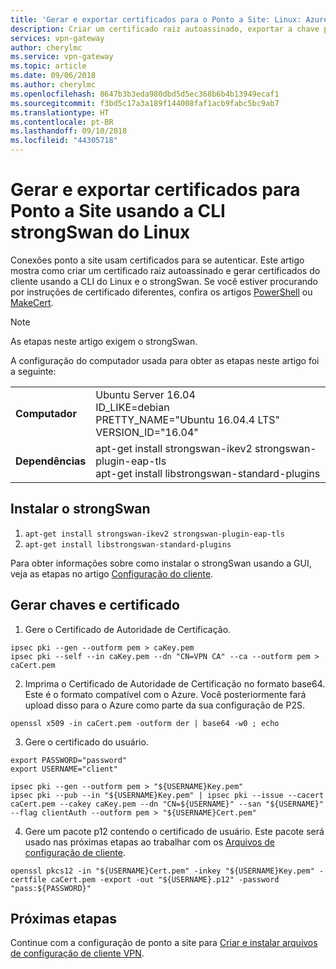```yaml
---
title: 'Gerar e exportar certificados para o Ponto a Site: Linux: Azure | Microsoft Docs'
description: Criar um certificado raiz autoassinado, exportar a chave pública e gerar certificados do cliente usando a CLI do Linux (strongSwan).
services: vpn-gateway
author: cherylmc
ms.service: vpn-gateway
ms.topic: article
ms.date: 09/06/2018
ms.author: cherylmc
ms.openlocfilehash: 8647b3b3eda980dbd5d5ec368b6b4b13949ecaf1
ms.sourcegitcommit: f3bd5c17a3a189f144008faf1acb9fabc5bc9ab7
ms.translationtype: HT
ms.contentlocale: pt-BR
ms.lasthandoff: 09/10/2018
ms.locfileid: "44305718"
---
```

# <a name="generate-and-export-certificates-for-point-to-site-using-linux-strongswan-cli"></a>Gerar e exportar certificados para Ponto a Site usando a CLI strongSwan do Linux

Conexões ponto a site usam certificados para se autenticar. Este artigo mostra como criar um certificado raiz autoassinado e gerar certificados do cliente usando a CLI do Linux e o strongSwan. Se você estiver procurando por instruções de certificado diferentes, confira os artigos [PowerShell](vpn-gateway-certificates-point-to-site.md) ou [MakeCert](vpn-gateway-certificates-point-to-site-makecert.md).

> [!NOTE]
> As etapas neste artigo exigem o strongSwan.
>

A configuração do computador usada para obter as etapas neste artigo foi a seguinte:

| | |
|---|---|
|**Computador**| Ubuntu Server 16.04<br>ID_LIKE=debian<br>PRETTY_NAME="Ubuntu 16.04.4 LTS"<br>VERSION_ID="16.04" |
|**Dependências**| apt-get install strongswan-ikev2 strongswan-plugin-eap-tls<br>apt-get install libstrongswan-standard-plugins |

## <a name="install-strongswan"></a>Instalar o strongSwan

1. `apt-get install strongswan-ikev2 strongswan-plugin-eap-tls`
2. `apt-get install libstrongswan-standard-plugins`

Para obter informações sobre como instalar o strongSwan usando a GUI, veja as etapas no artigo [Configuração do cliente](point-to-site-vpn-client-configuration-azure-cert.md#install).

## <a name="generate-keys-and-certificate"></a>Gerar chaves e certificado

1. Gere o Certificado de Autoridade de Certificação.

  ```
  ipsec pki --gen --outform pem > caKey.pem
  ipsec pki --self --in caKey.pem --dn "CN=VPN CA" --ca --outform pem > caCert.pem
  ```
2. Imprima o Certificado de Autoridade de Certificação no formato base64. Este é o formato compatível com o Azure. Você posteriormente fará upload disso para o Azure como parte da sua configuração de P2S.

  ```
  openssl x509 -in caCert.pem -outform der | base64 -w0 ; echo
  ```
3. Gere o certificado do usuário.

  ```
  export PASSWORD="password"
  export USERNAME="client"

  ipsec pki --gen --outform pem > "${USERNAME}Key.pem"
  ipsec pki --pub --in "${USERNAME}Key.pem" | ipsec pki --issue --cacert caCert.pem --cakey caKey.pem --dn "CN=${USERNAME}" --san "${USERNAME}" --flag clientAuth --outform pem > "${USERNAME}Cert.pem"
  ```
4. Gere um pacote p12 contendo o certificado de usuário. Este pacote será usado nas próximas etapas ao trabalhar com os [Arquivos de configuração de cliente](point-to-site-vpn-client-configuration-azure-cert.md#linuxinstallcli).

  ```
  openssl pkcs12 -in "${USERNAME}Cert.pem" -inkey "${USERNAME}Key.pem" -certfile caCert.pem -export -out "${USERNAME}.p12" -password "pass:${PASSWORD}"
  ```

## <a name="next-steps"></a>Próximas etapas

Continue com a configuração de ponto a site para [Criar e instalar arquivos de configuração de cliente VPN](point-to-site-vpn-client-configuration-azure-cert.md#linuxinstallcli).
